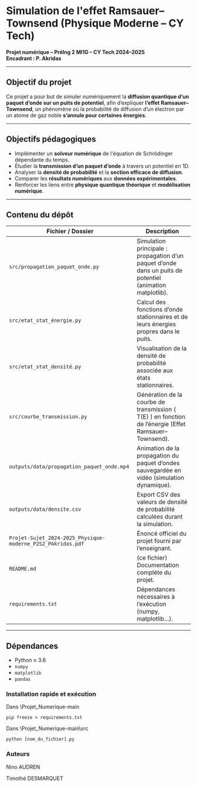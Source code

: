 # Simulation de l'effet Ramsauer–Townsend (Physique Moderne – CY Tech)

**Projet numérique – PréIng 2 MI1G – CY Tech 2024–2025**  
**Encadrant : P. Akridas**

---

## Objectif du projet

Ce projet a pour but de simuler numériquement la **diffusion quantique d’un paquet d’onde sur un puits de potentiel**, afin d’expliquer **l’effet Ramsauer–Townsend**, un phénomène où la probabilité de diffusion d’un électron par un atome de gaz noble **s’annule pour certaines énergies**.

---

## Objectifs pédagogiques

- Implémenter un **solveur numérique** de l'équation de Schrödinger dépendante du temps.
- Étudier la **transmission d’un paquet d’onde** à travers un potentiel en 1D.
- Analyser la **densité de probabilité** et la **section efficace de diffusion**.
- Comparer les **résultats numériques** aux **données expérimentales**.
- Renforcer les liens entre **physique quantique théorique** et **modélisation numérique**.

---

## Contenu du dépôt

| Fichier / Dossier                                              | Description                                                                                              |
|----------------------------------------------------------------|----------------------------------------------------------------------------------------------------------|
| `src/propagation_paquet_onde.py`                               | Simulation principale : propagation d’un paquet d’onde dans un puits de potentiel (animation matplotlib). |
| `src/etat_stat_énergie.py`                                     | Calcul des fonctions d’onde stationnaires et de leurs énergies propres dans le puits.                     |
| `src/etat_stat_densité.py`                                     | Visualisation de la densité de probabilité associée aux états stationnaires.                              |
| `src/courbe_transmission.py`                                   | Génération de la courbe de transmission \( T(E) \) en fonction de l’énergie (Effet Ramsauer–Townsend).    |
| `outputs/data/propagation_paquet_onde.mp4`                     | Animation de la propagation du paquet d’ondes sauvegardée en vidéo (simulation dynamique).                |
| `outputs/data/densite.csv`                                     | Export CSV des valeurs de densité de probabilité calculées durant la simulation.                          |
| `Projet-Sujet_2024-2025_Physique-moderne_P2S2_PAkridas.pdf`    | Énoncé officiel du projet fourni par l’enseignant.                                                        |
| `README.md`                                                    | (ce fichier) Documentation complète du projet.                                                            |
| `requirements.txt`                                             | Dépendances nécessaires à l’exécution (numpy, matplotlib…).                                               |

---

## Dépendances

- Python ≥ 3.6  
- `numpy`
- `matplotlib`
- `pandas`

### Installation rapide et exécution

Dans \Projet_Numerique-main

`pip freeze > requirements.txt`

Dans \Projet_Numerique-main\src

`python [nom_du_fichier].py`

### Auteurs


Nino AUDREN

Timothé DESMARQUET
